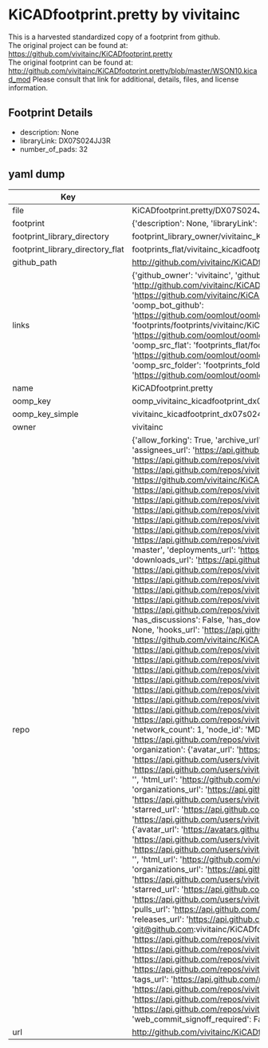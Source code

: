# KiCADfootprint.pretty by vivitainc  
This is a harvested standardized copy of a footprint from github.  
The original project can be found at:  
https://github.com/vivitainc/KiCADfootprint.pretty  
The original footprint can be found at:
http://github.com/vivitainc/KiCADfootprint.pretty/blob/master/WSON10.kicad_mod
Please consult that link for additional, details, files, and license information.  
## Footprint Details
* description: None  
* libraryLink: DX07S024JJ3R  
* number_of_pads: 32  
## yaml dump  
| Key | Value |  
| --- | --- |  
| file | KiCADfootprint.pretty/DX07S024JJ3R.kicad_mod |  
| footprint | {'description': None, 'libraryLink': 'DX07S024JJ3R', 'number_of_pads': 32} |  
| footprint_library_directory | footprint_library_owner/vivitainc_KiCADfootprint.pretty |  
| footprint_library_directory_flat | footprints_flat/vivitainc_kicadfootprint_dx07s024jj3r/working |  
| github_path | http://github.com/vivitainc/KiCADfootprint.pretty/blob/master/DX07S024JJ3R.kicad_mod |  
| links | {'github_owner': 'vivitainc', 'github_repo_name': 'KiCADfootprint.pretty', 'github_src': 'http://github.com/vivitainc/KiCADfootprint.pretty/blob/master/WSON10.kicad_mod', 'github_src_repo': 'https://github.com/vivitainc/KiCADfootprint.pretty', 'oomp_bot': 'footprints/vivitainc_kicadfootprint_dx07s024jj3r/working', 'oomp_bot_github': 'https://github.com/oomlout/oomlout_oomp_footprint_bot/tree/main/footprints/vivitainc_kicadfootprint_dx07s024jj3r/working', 'oomp_doc': 'footprints/footprints/vivitainc/KiCADfootprint/DX07S024JJ3R/working/', 'oomp_doc_github': 'https://github.com/oomlout/oomlout_oomp_footprint_doc/tree/main/footprints/footprints/vivitainc/KiCADfootprint/DX07S024JJ3R/working', 'oomp_src_flat': 'footprints_flat/footprints_flat/vivitainc_kicadfootprint_dx07s024jj3r/working', 'oomp_src_flat_github': 'https://github.com/oomlout/oomlout_oomp_footprint_src/tree/main/footprints_flat/vivitainc_kicadfootprint_dx07s024jj3r/working', 'oomp_src_folder': 'footprints_folder/footprints_folder/vivitainc/KiCADfootprint/DX07S024JJ3R/working', 'oomp_src_folder_github': 'https://github.com/oomlout/oomlout_oomp_footprint_src/tree/main/footprints_folder/vivitainc/KiCADfootprint/DX07S024JJ3R/working'} |  
| name | KiCADfootprint.pretty |  
| oomp_key | oomp_vivitainc_kicadfootprint_dx07s024jj3r |  
| oomp_key_simple | vivitainc_kicadfootprint_dx07s024jj3r |  
| owner | vivitainc |  
| repo | {'allow_forking': True, 'archive_url': 'https://api.github.com/repos/vivitainc/KiCADfootprint.pretty/{archive_format}{/ref}', 'archived': False, 'assignees_url': 'https://api.github.com/repos/vivitainc/KiCADfootprint.pretty/assignees{/user}', 'blobs_url': 'https://api.github.com/repos/vivitainc/KiCADfootprint.pretty/git/blobs{/sha}', 'branches_url': 'https://api.github.com/repos/vivitainc/KiCADfootprint.pretty/branches{/branch}', 'clone_url': 'https://github.com/vivitainc/KiCADfootprint.pretty.git', 'collaborators_url': 'https://api.github.com/repos/vivitainc/KiCADfootprint.pretty/collaborators{/collaborator}', 'comments_url': 'https://api.github.com/repos/vivitainc/KiCADfootprint.pretty/comments{/number}', 'commits_url': 'https://api.github.com/repos/vivitainc/KiCADfootprint.pretty/commits{/sha}', 'compare_url': 'https://api.github.com/repos/vivitainc/KiCADfootprint.pretty/compare/{base}...{head}', 'contents_url': 'https://api.github.com/repos/vivitainc/KiCADfootprint.pretty/contents/{+path}', 'contributors_url': 'https://api.github.com/repos/vivitainc/KiCADfootprint.pretty/contributors', 'created_at': '2017-10-04T03:11:15Z', 'default_branch': 'master', 'deployments_url': 'https://api.github.com/repos/vivitainc/KiCADfootprint.pretty/deployments', 'description': None, 'disabled': False, 'downloads_url': 'https://api.github.com/repos/vivitainc/KiCADfootprint.pretty/downloads', 'events_url': 'https://api.github.com/repos/vivitainc/KiCADfootprint.pretty/events', 'fork': False, 'forks': 1, 'forks_count': 1, 'forks_url': 'https://api.github.com/repos/vivitainc/KiCADfootprint.pretty/forks', 'full_name': 'vivitainc/KiCADfootprint.pretty', 'git_commits_url': 'https://api.github.com/repos/vivitainc/KiCADfootprint.pretty/git/commits{/sha}', 'git_refs_url': 'https://api.github.com/repos/vivitainc/KiCADfootprint.pretty/git/refs{/sha}', 'git_tags_url': 'https://api.github.com/repos/vivitainc/KiCADfootprint.pretty/git/tags{/sha}', 'git_url': 'git://github.com/vivitainc/KiCADfootprint.pretty.git', 'has_discussions': False, 'has_downloads': True, 'has_issues': True, 'has_pages': False, 'has_projects': True, 'has_wiki': True, 'homepage': None, 'hooks_url': 'https://api.github.com/repos/vivitainc/KiCADfootprint.pretty/hooks', 'html_url': 'https://github.com/vivitainc/KiCADfootprint.pretty', 'id': 105727214, 'is_template': False, 'issue_comment_url': 'https://api.github.com/repos/vivitainc/KiCADfootprint.pretty/issues/comments{/number}', 'issue_events_url': 'https://api.github.com/repos/vivitainc/KiCADfootprint.pretty/issues/events{/number}', 'issues_url': 'https://api.github.com/repos/vivitainc/KiCADfootprint.pretty/issues{/number}', 'keys_url': 'https://api.github.com/repos/vivitainc/KiCADfootprint.pretty/keys{/key_id}', 'labels_url': 'https://api.github.com/repos/vivitainc/KiCADfootprint.pretty/labels{/name}', 'language': None, 'languages_url': 'https://api.github.com/repos/vivitainc/KiCADfootprint.pretty/languages', 'license': None, 'merges_url': 'https://api.github.com/repos/vivitainc/KiCADfootprint.pretty/merges', 'milestones_url': 'https://api.github.com/repos/vivitainc/KiCADfootprint.pretty/milestones{/number}', 'mirror_url': None, 'name': 'KiCADfootprint.pretty', 'network_count': 1, 'node_id': 'MDEwOlJlcG9zaXRvcnkxMDU3MjcyMTQ=', 'notifications_url': 'https://api.github.com/repos/vivitainc/KiCADfootprint.pretty/notifications{?since,all,participating}', 'open_issues': 0, 'open_issues_count': 0, 'organization': {'avatar_url': 'https://avatars.githubusercontent.com/u/15338952?v=4', 'events_url': 'https://api.github.com/users/vivitainc/events{/privacy}', 'followers_url': 'https://api.github.com/users/vivitainc/followers', 'following_url': 'https://api.github.com/users/vivitainc/following{/other_user}', 'gists_url': 'https://api.github.com/users/vivitainc/gists{/gist_id}', 'gravatar_id': '', 'html_url': 'https://github.com/vivitainc', 'id': 15338952, 'login': 'vivitainc', 'node_id': 'MDEyOk9yZ2FuaXphdGlvbjE1MzM4OTUy', 'organizations_url': 'https://api.github.com/users/vivitainc/orgs', 'received_events_url': 'https://api.github.com/users/vivitainc/received_events', 'repos_url': 'https://api.github.com/users/vivitainc/repos', 'site_admin': False, 'starred_url': 'https://api.github.com/users/vivitainc/starred{/owner}{/repo}', 'subscriptions_url': 'https://api.github.com/users/vivitainc/subscriptions', 'type': 'Organization', 'url': 'https://api.github.com/users/vivitainc'}, 'owner': {'avatar_url': 'https://avatars.githubusercontent.com/u/15338952?v=4', 'events_url': 'https://api.github.com/users/vivitainc/events{/privacy}', 'followers_url': 'https://api.github.com/users/vivitainc/followers', 'following_url': 'https://api.github.com/users/vivitainc/following{/other_user}', 'gists_url': 'https://api.github.com/users/vivitainc/gists{/gist_id}', 'gravatar_id': '', 'html_url': 'https://github.com/vivitainc', 'id': 15338952, 'login': 'vivitainc', 'node_id': 'MDEyOk9yZ2FuaXphdGlvbjE1MzM4OTUy', 'organizations_url': 'https://api.github.com/users/vivitainc/orgs', 'received_events_url': 'https://api.github.com/users/vivitainc/received_events', 'repos_url': 'https://api.github.com/users/vivitainc/repos', 'site_admin': False, 'starred_url': 'https://api.github.com/users/vivitainc/starred{/owner}{/repo}', 'subscriptions_url': 'https://api.github.com/users/vivitainc/subscriptions', 'type': 'Organization', 'url': 'https://api.github.com/users/vivitainc'}, 'private': False, 'pulls_url': 'https://api.github.com/repos/vivitainc/KiCADfootprint.pretty/pulls{/number}', 'pushed_at': '2023-06-30T06:46:04Z', 'releases_url': 'https://api.github.com/repos/vivitainc/KiCADfootprint.pretty/releases{/id}', 'size': 273, 'ssh_url': 'git@github.com:vivitainc/KiCADfootprint.pretty.git', 'stargazers_count': 2, 'stargazers_url': 'https://api.github.com/repos/vivitainc/KiCADfootprint.pretty/stargazers', 'statuses_url': 'https://api.github.com/repos/vivitainc/KiCADfootprint.pretty/statuses/{sha}', 'subscribers_count': 2, 'subscribers_url': 'https://api.github.com/repos/vivitainc/KiCADfootprint.pretty/subscribers', 'subscription_url': 'https://api.github.com/repos/vivitainc/KiCADfootprint.pretty/subscription', 'svn_url': 'https://github.com/vivitainc/KiCADfootprint.pretty', 'tags_url': 'https://api.github.com/repos/vivitainc/KiCADfootprint.pretty/tags', 'teams_url': 'https://api.github.com/repos/vivitainc/KiCADfootprint.pretty/teams', 'temp_clone_token': None, 'topics': [], 'trees_url': 'https://api.github.com/repos/vivitainc/KiCADfootprint.pretty/git/trees{/sha}', 'updated_at': '2022-11-07T00:47:16Z', 'url': 'https://api.github.com/repos/vivitainc/KiCADfootprint.pretty', 'visibility': 'public', 'watchers': 2, 'watchers_count': 2, 'web_commit_signoff_required': False} |  
| url | http://github.com/vivitainc/KiCADfootprint.pretty |  


